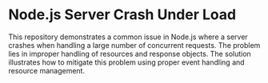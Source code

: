 # Node.js Server Crash Under Load

This repository demonstrates a common issue in Node.js where a server crashes when handling a large number of concurrent requests. The problem lies in improper handling of resources and response objects. The solution illustrates how to mitigate this problem using proper event handling and resource management.